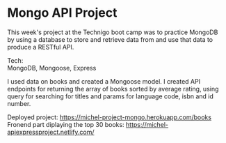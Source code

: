 # Mongo API Project

This week's project at the Technigo boot camp was to practice MongoDB by 
using a database to store and retrieve data from and use that data to
produce a RESTful API.

Tech:
<br>MongoDB, Mongoose, Express</br>

I used data on books and created a Mongoose model. 
I created API endpoints for returning the array of books sorted by average rating, 
using query for searching for titles and params for language code, isbn and id number.

Deployed project: https://michel-project-mongo.herokuapp.com/books
<br>Fronend part diplaying the top 30 books: https://michel-apiexpressproject.netlify.com/</br>
